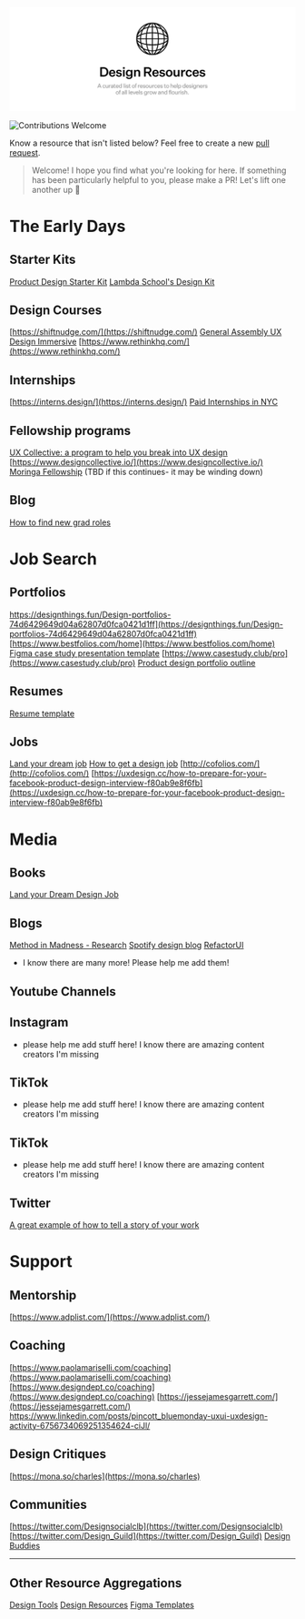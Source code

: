 ![cover](/cover.png)

![Contributions Welcome](https://img.shields.io/badge/Contributions-welcome-blue.svg)

Know a resource that isn't listed below? Feel free to create a new [pull request](https://github.com/duncangraham/design-resources/pulls).

> Welcome! I hope you find what you're looking for here. If something has been particularly helpful to you, please make a PR! Let's lift one another up 🙌

# The Early Days

## Starter Kits
[Product Design Starter Kit](https://docs.google.com/document/d/1J8D7u5ZRjbmkIAg3HfnxsgUQCg-VzVd2nbPBW3-Bx7E/edit)
[Lambda School's Design Kit](https://designthings.fun/)

## Design Courses
[https://shiftnudge.com/](https://shiftnudge.com/)
[General Assembly UX Design Immersive](https://generalassemb.ly/education/user-experience-design-immersive/san-francisco)
[https://www.rethinkhq.com/](https://www.rethinkhq.com/)

## Internships
[https://interns.design/](https://interns.design/)
[Paid Internships in NYC](https://payinterns.nyc/)

## Fellowship programs
[UX Collective: a program to help you break into UX design](https://www.designcollective.io/](https://www.designcollective.io/)) 
[https://www.designcollective.io/](https://www.designcollective.io/)
[Moringa Fellowship](https://www.moringafellowship.com/) (TBD if this continues- it may be winding down)

## Blog
[How to find new grad roles](https://medium.com/@tkkong/how-to-find-new-grad-product-design-roles-20dfeb13626d)

# Job Search

## Portfolios 
https://designthings.fun/Design-portfolios-74d6429649d04a62807d0fca0421d1ff](https://designthings.fun/Design-portfolios-74d6429649d04a62807d0fca0421d1ff)
[https://www.bestfolios.com/home](https://www.bestfolios.com/home)
[Figma case study presentation template](https://www.figma.com/community/file/892528949344124083)
[https://www.casestudy.club/pro](https://www.casestudy.club/pro)
[Product design portfolio outline](https://www.notion.so/Product-design-portfolio-outline-f4a4e908d9c949ebbbff5f1e6b6dbb74)

## Resumes
[Resume template](https://www.figma.com/community/file/890812593952625752)

## Jobs
[Land your dream job](https://medium.com/@danshilov/mastering-product-design-interviews-32a7804df89b)
[How to get a design job](https://docs.google.com/presentation/d/1yaI5Y_jjd7Cl-VZNfBqKBCqxYKk0SasZBbw1DTUffRg/mobilepresent?slide=id.p)
[http://cofolios.com/](http://cofolios.com/)
[https://uxdesign.cc/how-to-prepare-for-your-facebook-product-design-interview-f80ab9e8f6fb](https://uxdesign.cc/how-to-prepare-for-your-facebook-product-design-interview-f80ab9e8f6fb)

# Media

## Books
[Land your Dream Design Job](https://www.holloway.com/b/land-your-dream-design-job)

## Blogs
[Method in Madness - Research](https://dovetailapp.com/blog/)
[Spotify design blog](https://spotify.design/)
[RefactorUI](https://refactoringui.com/)
- I know there are many more! Please help me add them!

## Youtube Channels

## Instagram
- please help me add stuff here! I know there are amazing content creators I'm missing


## TikTok
- please help me add stuff here! I know there are amazing content creators I'm missing

## TikTok
- please help me add stuff here! I know there are amazing content creators I'm missing

## Twitter
[A great example of how to tell a story of your work](https://twitter.com/tarngerine/status/1108038565705842688)


# Support

## Mentorship
[https://www.adplist.com/](https://www.adplist.com/)

## Coaching
[https://www.paolamariselli.com/coaching](https://www.paolamariselli.com/coaching)
[https://www.designdept.co/coaching](https://www.designdept.co/coaching)
[https://jessejamesgarrett.com/](https://jessejamesgarrett.com/)
https://www.linkedin.com/posts/pincott_bluemonday-uxui-uxdesign-activity-6756734069251354624-ciJl/

## Design Critiques
[https://mona.so/charles](https://mona.so/charles)

## Communities
[https://twitter.com/Designsocialclb](https://twitter.com/Designsocialclb)
[https://twitter.com/Design_Guild](https://twitter.com/Design_Guild)
[Design Buddies](https://linktr.ee/design.buddies)

----

## Other Resource Aggregations
[Design Tools](https://www.notion.so/Design-Tools-a616268173e54759acb691261580a230)
[Design Resources](https://www.designresourc.es/)
[Figma Templates](https://www.figma.com/templates/)
